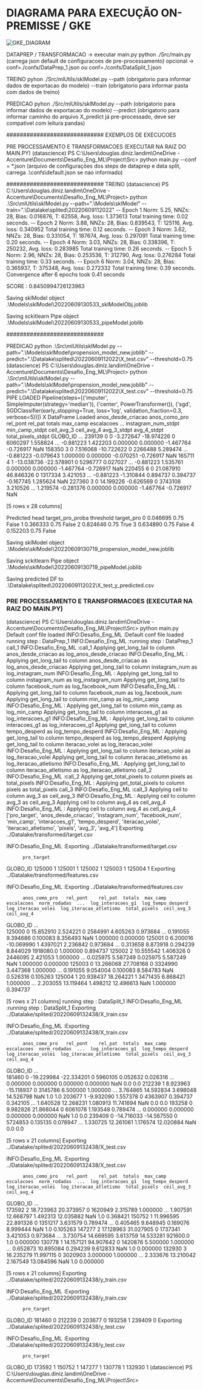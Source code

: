 # DIAGRAMA PARA EXECUÇÃO ON-PREMISSE / GKE
![GKE_DIAGRAM](diagram.jpg)


DATAPREP / TRANSFORMACAO -> executar main.py 
python ./Src/main.py (carrega json default de configuracoes de pre-processamento)
    opcional -> conf=./confs/DataPrep_1.json ou conf=./confs/DataSplit_1.json

TREINO
    pyhon ./Src/mlUtils/sklModel.py 
        --path (obrigatorio para informar dados de exportacao do modelo)
        --train (obrigatorio para informar pasta com dados de treino)

PREDICAO
    pyhon ./Src/mlUtils/sklModel.py 
        --path (obrigatorio para informar dados de exportacao do modelo)
        --predict (obrigatorio para informar caminho do arquivo X_predict já pre-processado, deve ser compativel com leitura pandas)

#############################
EXEMPLOS DE EXECUCOES

PRE PROCESSAMENTO E TRANSFORMACOES (EXECUTAR NA RAIZ DO MAIN.PY)
(datascience) PS C:\Users\douglas.diniz.landim\OneDrive - Accenture\Documents\Desafio_Eng_ML\Project\Src> python main.py
    --conf = *.json (arquivo de configurações dos steps de dataprep e data split, carrega .\confs\default.json se nao informado)

#############################
TREINO
(datascience) PS C:\Users\douglas.diniz.landim\OneDrive - Accenture\Documents\Desafio_Eng_ML\Project> python .\Src\mlUtils\sklModel.py --path=".\Models\sklModel\" --train=".\Datalake\splited\20220609112022\"
-- Epoch 1
Norm: 5.25, NNZs: 28, Bias: 0.016876, T: 62558, Avg. loss: 1.373613
Total training time: 0.02 seconds.
-- Epoch 2
Norm: 3.88, NNZs: 28, Bias: 0.839543, T: 125116, Avg. loss: 0.340952
Total training time: 0.12 seconds.
-- Epoch 3
Norm: 3.62, NNZs: 28, Bias: 0.331054, T: 187674, Avg. loss: 0.297091
Total training time: 0.20 seconds.
-- Epoch 4
Norm: 3.03, NNZs: 28, Bias: 0.338396, T: 250232, Avg. loss: 0.283985
Total training time: 0.26 seconds.
-- Epoch 5
Norm: 2.96, NNZs: 28, Bias: 0.253536, T: 312790, Avg. loss: 0.276284
Total training time: 0.33 seconds.
-- Epoch 6
Norm: 3.04, NNZs: 28, Bias: 0.365937, T: 375348, Avg. loss: 0.272332
Total training time: 0.39 seconds.
Convergence after 6 epochs took 0.41 seconds

SCORE : 0.8450994726123963


Saving sklModel object .\Models\sklModel\20220609130533_sklModelObj.joblib


Saving sckitlearn Pipe object .\Models\sklModel\20220609130533_pipeModel.joblib


#############################

PREDICAO
python .\Src\mlUtils\sklModel.py --path=".\Models\sklModel\propension_model_new.joblib" --predict=".\Datalake\splited\20220609112022\X_test.csv" --threshold=0.75
(datascience) PS C:\Users\douglas.diniz.landim\OneDrive - Accenture\Documents\Desafio_Eng_ML\Project> python .\Src\mlUtils\sklModel.py --path=".\Models\sklModel\propension_model_new.joblib" --predict=".\Datalake\splited\20220609112022\X_test.csv" --threshold=0.75
PIPE LOADED
Pipeline(steps=[('imputer', SimpleImputer(strategy='median')),
                ('center', PowerTransformer()),
                ('sgd',
                 SGDClassifier(early_stopping=True, loss='log',
                               validation_fraction=0.3, verbose=5))])
X DataFrame Loaded
          anos_desde_criacao  anos_como_pro   rel_pont    rel_pat  totals  max_camp  escalacoes  ...  instagram_num_stdpt  min_camp_stdpt  ceil_avg_3  ceil_avg_4  avg_3_stdpt  avg_4_stdpt  total_pixels_stdpt
GLOBO_ID                                                                                         ...
239139                     0              0  -3.272647 -18.974226       0   6060297    1.558824  ...            -0.881223        1.422203    0.000000    0.000000    -1.467764    -0.726917                 NaN
158350                     3              0   7.516068 -10.722622       0   2266488    5.289474  ...            -0.881223       -0.079643    1.000000    0.000000    -0.070251    -0.726917                 NaN
165711                     4              1 -13.038736 -22.578901       0   5296777    0.027027  ...            -0.881223        1.535761    0.000000    0.000000    -1.467764    -0.726917                 NaN
220455                     6              0  21.087910  46.846326       0   1317334    3.421053  ...            -0.881223       -1.310844    0.894737    0.394737    -0.167745     1.285624                 NaN
227360                     3              0  14.199226  -0.626569       0   3743108    3.210526  ...             1.219574       -0.281376    0.000000    0.000000    -1.467764    -0.726917                 NaN

[5 rows x 28 columns]

Predicted head
   target_pro_proba  threshold  target_pro
0          0.046695       0.75       False
1          0.366333       0.75       False
2          0.824646       0.75        True
3          0.634890       0.75       False
4          0.152203       0.75       False

Saving sklModel object .\Models\sklModel\20220609130719_propension_model_new.joblib

Saving sckitlearn Pipe object .\Models\sklModel\20220609130719_pipeModel.joblib

Saving predicted DF to .\Datalake\splited\20220609112022\X_test_y_predicted.csv


### PRE PROCESSAMENTO E TRANSFORMACOES (EXECUTAR NA RAIZ DO MAIN.PY)

(datascience) PS C:\Users\douglas.diniz.landim\OneDrive - Accenture\Documents\Desafio_Eng_ML\Project\Src> python main.py
Default conf file loaded
INFO:Desafio_Eng_ML
:Default conf file loaded
running step : DataPrep_1
INFO:Desafio_Eng_ML
:running step : DataPrep_1
call_1
INFO:Desafio_Eng_ML
:call_1
 Applying get_long_tail to column anos_desde_criacao as log_anos_desde_criacao
INFO:Desafio_Eng_ML
: Applying get_long_tail to column anos_desde_criacao as log_anos_desde_criacao
 Applying get_long_tail to column instagram_num as log_instagram_num
INFO:Desafio_Eng_ML
: Applying get_long_tail to column instagram_num as log_instagram_num
 Applying get_long_tail to column facebook_num as log_facebook_num
INFO:Desafio_Eng_ML
: Applying get_long_tail to column facebook_num as log_facebook_num
 Applying get_long_tail to column min_camp as log_min_camp
INFO:Desafio_Eng_ML
: Applying get_long_tail to column min_camp as log_min_camp
 Applying get_long_tail to column interacoes_g1 as log_interacoes_g1
INFO:Desafio_Eng_ML
: Applying get_long_tail to column interacoes_g1 as log_interacoes_g1
 Applying get_long_tail to column tempo_desperd as log_tempo_desperd
INFO:Desafio_Eng_ML
: Applying get_long_tail to column tempo_desperd as log_tempo_desperd
 Applying get_long_tail to column iteracao_volei as log_iteracao_volei
INFO:Desafio_Eng_ML
: Applying get_long_tail to column iteracao_volei as log_iteracao_volei
 Applying get_long_tail to column iteracao_atletismo as log_iteracao_atletismo
INFO:Desafio_Eng_ML
: Applying get_long_tail to column iteracao_atletismo as log_iteracao_atletismo
call_2
INFO:Desafio_Eng_ML
:call_2
 Applying get_total_pixels to column pixels as total_pixels
INFO:Desafio_Eng_ML
: Applying get_total_pixels to column pixels as total_pixels
call_3
INFO:Desafio_Eng_ML
:call_3
 Applying ceil to column avg_3 as ceil_avg_3
INFO:Desafio_Eng_ML
: Applying ceil to column avg_3 as ceil_avg_3
 Applying ceil to column avg_4 as ceil_avg_4
INFO:Desafio_Eng_ML
: Applying ceil to column avg_4 as ceil_avg_4
['pro_target', 'anos_desde_criacao', 'instagram_num', 'facebook_num', 'min_camp', 'interacoes_g1', 'tempo_desperd', 'iteracao_volei', 'iteracao_atletismo', 'pixels', 'avg_3', 'avg_4']
Exporting ../Datalake/transformed/target.csv

INFO:Desafio_Eng_ML
:Exporting ../Datalake/transformed/target.csv

          pro_target
GLOBO_ID
125000             1
125001             1
125002             1
125003             1
125004             1
Exporting ../Datalake/transformed/features.csv

INFO:Desafio_Eng_ML
:Exporting ../Datalake/transformed/features.csv

          anos_como_pro   rel_pont    rel_pat  totals  max_camp  escalacoes  norm_rodadas  ...  log_interacoes_g1  log_tempo_desperd  log_iteracao_volei  log_iteracao_atletismo  total_pixels  ceil_avg_3  ceil_avg_4
GLOBO_ID                                                                                   ...                                                                                                                     
125000                0  15.852910   2.524221       0   2584991    4.605263      0.973684  ...           0.191055           9.394686            0.100083                8.356493           NaN    1.000000    0.000000
125001                0   6.200016 -10.069990       1   4397021    2.236842      0.973684  ...           0.313658           8.873918            0.294239                8.844029     1918080.0    1.000000    0.894737
125002                2  10.555542   1.406326       0   2446095    2.421053      1.000000  ...           0.025975           5.587249            0.025975                5.587249           NaN    1.000000    0.000000
125003                0  13.266068  27.708168       0   3324990    3.447368      1.000000  ...           0.191055           9.054004            0.100083                8.584783           NaN    0.526316    0.105263
125004                1  20.938437  18.264221       1   3471435    6.868421      1.000000  ...           2.203055          13.119464            1.498212               12.496613           NaN    1.000000    0.394737

[5 rows x 21 columns]
running step : DataSplit_1
INFO:Desafio_Eng_ML
:running step : DataSplit_1
Exporting ../Datalake/splited/20220609132438/X_train.csv

INFO:Desafio_Eng_ML
:Exporting ../Datalake/splited/20220609132438/X_train.csv

          anos_como_pro   rel_pont    rel_pat  totals  max_camp  escalacoes  norm_rodadas  ...  log_interacoes_g1  log_tempo_desperd  log_iteracao_volei  log_iteracao_atletismo  total_pixels  ceil_avg_3  ceil_avg_4
GLOBO_ID                                                                                   ...                                                                                                                     
181460                0 -19.229984 -22.334201       0   5960105    0.052632      0.026316  ...           0.000000           0.000000            0.000000                0.000000           NaN         0.0         0.0
212239                1   8.923963 -15.118937       0   3145786    6.500000      1.000000  ...           3.764865          14.592834            3.698048               14.526798           NaN         1.0         1.0
203677                1  -9.932090   1.557378       0   4363907    0.394737      0.342105  ...           1.640528          12.268231            1.080913               11.741694           NaN         0.0         0.0
193258                0   9.982826  21.868044       0   6061078    1.193548      0.789474  ...           0.000000           0.000000            0.000000                0.000000           NaN         1.0         0.0
239409                0 -14.716033 -14.567550       0   5724853    0.135135      0.078947  ...           1.330725          12.261061            1.176574               12.020884           NaN         0.0         0.0

[5 rows x 21 columns]
Exporting ../Datalake/splited/20220609132438/X_test.csv

INFO:Desafio_Eng_ML
:Exporting ../Datalake/splited/20220609132438/X_test.csv

          anos_como_pro   rel_pont    rel_pat  totals  max_camp  escalacoes  norm_rodadas  ...  log_interacoes_g1  log_tempo_desperd  log_iteracao_volei  log_iteracao_atletismo  total_pixels  ceil_avg_3  ceil_avg_4
GLOBO_ID                                                                                   ...                                                                                                                     
173592                2  18.723963  20.373957       0   1620949    2.315789      1.000000  ...           1.907591          12.668797            1.492313               12.035882           NaN         1.0    0.368421
150752                1  11.996595  22.891326       0   1351217    3.631579      0.789474  ...           0.405465           9.848945            0.169076                8.999444           NaN         1.0    0.105263
147277                2  17.128963  31.027905       0   1737341    3.421053      0.973684  ...           3.730754          14.669595            3.613759               14.533281      921600.0         1.0    0.000000
130778                1  14.157121  94.907642       0   1420876    5.500000      1.000000  ...           0.652873          10.895084            0.294239                9.612833           NaN         1.0    0.000000
132930                3  16.235279  11.997115       0   3020903    3.000000      1.000000  ...           2.333676          13.210042            2.167549               13.084596           NaN         1.0    0.000000

[5 rows x 21 columns]
Exporting ../Datalake/splited/20220609132438/y_train.csv

INFO:Desafio_Eng_ML
:Exporting ../Datalake/splited/20220609132438/y_train.csv

          pro_target
GLOBO_ID
181460             0
212239             0
203677             0
193258             1
239409             0
Exporting ../Datalake/splited/20220609132438/y_test.csv

INFO:Desafio_Eng_ML
:Exporting ../Datalake/splited/20220609132438/y_test.csv

          pro_target
GLOBO_ID
173592             1
150752             1
147277             1
130778             1
132930             1
(datascience) PS C:\Users\douglas.diniz.landim\OneDrive - Accenture\Documents\Desafio_Eng_ML\Project\Src>
